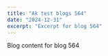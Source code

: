 ```yaml
---
title: "Ak test blogs 564"
date: "2024-12-31"
excerpt: "Excerpt for blog 564"
---
```


Blog content for blog 564